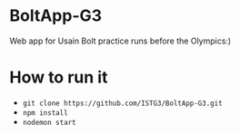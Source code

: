 # BoltApp-G3
Web app for Usain Bolt practice runs before the Olympics:)

# How to run it
-  `git clone https://github.com/ISTG3/BoltApp-G3.git`
- `npm install`
- `nodemon start`